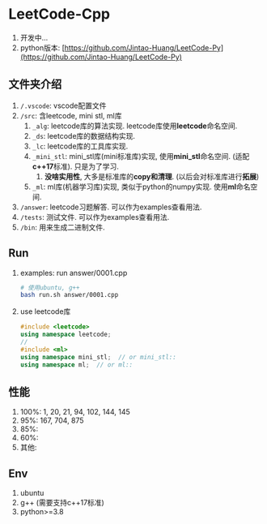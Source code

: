 # LeetCode-Cpp

1. 开发中...
2. python版本: [https://github.com/Jintao-Huang/LeetCode-Py](https://github.com/Jintao-Huang/LeetCode-Py)



## 文件夹介绍
1. `/.vscode`: vscode配置文件
2. `/src`: 含leetcode, mini stl, ml库
   1. `_alg`: leetcode库的算法实现. leetcode库使用**leetcode**命名空间. 
   2. `_ds`: leetcode库的数据结构实现. 
   3. `_lc`: leetcode库的工具库实现. 
   4. `_mini_stl`: mini_stl库(mini标准库)实现, 使用**mini_stl**命名空间. (适配**c++17**标准). 只是为了学习. 
      1. **没啥实用性**, 大多是标准库的**copy和清理**. (以后会对标准库进行**拓展**)
   5. `_ml`: ml库(机器学习库)实现, 类似于python的numpy实现. 使用**ml**命名空间. 
3. `/answer`: leetcode习题解答. 可以作为examples查看用法. 
4. `/tests`: 测试文件. 可以作为examples查看用法. 
5. `/bin`: 用来生成二进制文件. 


## Run
1. examples: run answer/0001.cpp
    ```bash
    # 使用ubuntu, g++
    bash run.sh answer/0001.cpp
    ```

2. use leetcode库
    ```cpp
    #include <leetcode>
    using namespace leetcode;
    //
    #include <ml>
    using namespace mini_stl;  // or mini_stl::
    using namespace ml;  // or ml::
    ```


## 性能
1. 100%: 1, 20, 21, 94, 102, 144, 145
2. 95%: 167, 704, 875
3. 85%: 
4. 60%: 
5. 其他: 


## Env
1. ubuntu
2. g++ (需要支持c++17标准)
3. python>=3.8